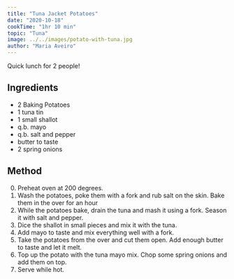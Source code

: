 ```yaml
---
title: "Tuna Jacket Potatoes"
date: "2020-10-18"
cookTime: "1hr 10 min"
topic: "Tuna"
image: ../../images/potato-with-tuna.jpg
author: "Maria Aveiro"
---
```


Quick lunch for 2 people!

## Ingredients

- 2 Baking Potatoes
- 1 tuna tin
- 1 small shallot
- q.b. mayo
- q.b. salt and pepper
- butter to taste
- 2 spring onions

## Method

0. Preheat oven at 200 degrees.
1. Wash the potatoes, poke them with a fork and rub salt on the skin. Bake them in the over for an hour
2. While the potatoes bake, drain the tuna and mash it using a fork. Season it with salt and pepper.
3. Dice the shallot in small pieces and mix it with the tuna.
4. Add mayo to taste and mix everything well with a fork.
5. Take the potatoes from the over and cut them open. Add enough butter to taste and let it melt.
6. Top up the potato with the tuna mayo mix. Chop some spring onions and add them on top.
7. Serve while hot.
